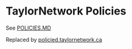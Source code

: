 # TaylorNetwork Policies

See [POLICIES.MD](https://github.com/taylornetwork/policies/blob/main/POLICIES.MD) 

Replaced by [policied.taylornetwork.ca](https://policies.taylornetwork.ca)
